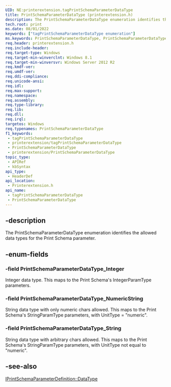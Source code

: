 ```yaml
---
UID: NE:printerextension.tagPrintSchemaParameterDataType
title: PrintSchemaParameterDataType (printerextension.h)
description: The PrintSchemaParameterDataType enumeration identifies the allowed data types for the Print Schema parameter.
tech.root: print
ms.date: 08/01/2022
keywords: ["tagPrintSchemaParameterDataType enumeration"]
ms.keywords: PrintSchemaParameterDataType, PrintSchemaParameterDataType enumeration [Print Devices], PrintSchemaParameterDataType_Integer, PrintSchemaParameterDataType_NumericString, PrintSchemaParameterDataType_String, print.tagprintschemaparameterdatatype, printerextension/PrintSchemaParameterDataType, printerextension/PrintSchemaParameterDataType_Integer, printerextension/PrintSchemaParameterDataType_NumericString, printerextension/PrintSchemaParameterDataType_String, tagPrintSchemaParameterDataType
req.header: printerextension.h
req.include-header: 
req.target-type: Windows
req.target-min-winverclnt: Windows 8.1
req.target-min-winversvr: Windows Server 2012 R2
req.kmdf-ver: 
req.umdf-ver: 
req.ddi-compliance: 
req.unicode-ansi: 
req.idl: 
req.max-support: 
req.namespace: 
req.assembly: 
req.type-library: 
req.lib: 
req.dll: 
req.irql: 
targetos: Windows
req.typenames: PrintSchemaParameterDataType
f1_keywords:
 - tagPrintSchemaParameterDataType
 - printerextension/tagPrintSchemaParameterDataType
 - PrintSchemaParameterDataType
 - printerextension/PrintSchemaParameterDataType
topic_type:
 - APIRef
 - kbSyntax
api_type:
 - HeaderDef
api_location:
 - Printerextension.h
api_name:
 - tagPrintSchemaParameterDataType
 - PrintSchemaParameterDataType
---
```


## -description

The PrintSchemaParameterDataType enumeration identifies the allowed data types for the Print Schema parameter.

## -enum-fields

### -field PrintSchemaParameterDataType_Integer

Integer data type.
This maps to the Print Schema's IntegerParamType parameters.

### -field PrintSchemaParameterDataType_NumericString

String data type with only numeric chars allowed.
This maps to the Print Schema's StringParamType parameters, with UnitType = "numeric".

### -field PrintSchemaParameterDataType_String

String data type with arbitrary chars allowed.
This maps to the Print Schema's StringParamType parameters, with UnitType not equal to "numeric".

## -see-also

[IPrintSchemaParameterDefinition::DataType](./nf-printerextension-iprintschemaparameterdefinition-get_datatype.md)